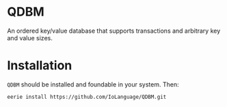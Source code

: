 # QDBM 
An ordered key/value database that supports transactions and arbitrary key and value sizes.

# Installation 
`QDBM` should be installed and foundable in your system. Then:
```
eerie install https://github.com/IoLanguage/QDBM.git
```
